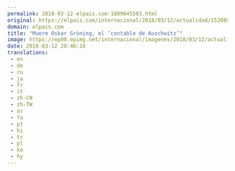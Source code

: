```yaml
---
permalink: 2018-03-12-elpais.com-1809645503.html
original: https://elpais.com/internacional/2018/03/12/actualidad/1520880752_401375.html#?ref=rss&format=simple&link=link
domain: elpais.com
title: "Muere Oskar Gröning, el ‘contable de Auschwitz’"
image: https://ep00.epimg.net/internacional/imagenes/2018/03/12/actualidad/1520880752_401375_1520880930_rrss_normal.jpg
date: 2018-03-12 20:46:18
translations: 
 - en
 - de
 - ru
 - ja
 - fr
 - it
 - zh-CN
 - zh-TW
 - ar
 - fa
 - pt
 - hi
 - tr
 - pl
 - ko
 - hy
---
```


